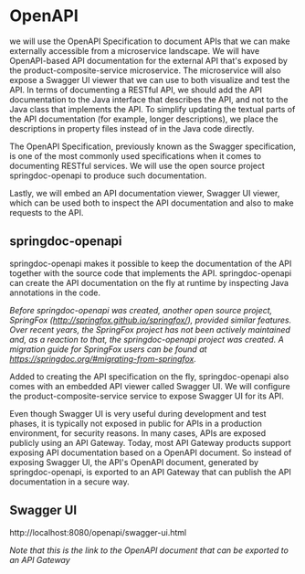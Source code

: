 # OpenAPI

we will use the OpenAPI Specification to document APIs that we can make 
externally accessible from a microservice landscape.
We will have OpenAPI-based API documentation for the external API that's 
exposed by the product-composite-service microservice. The microservice 
will also expose a Swagger UI viewer that we can use to both visualize 
and test the API. In terms of documenting a RESTful API, we should add 
the API documentation to the Java interface that describes the API, and 
not to the Java class that implements the API. To simplify updating the 
textual parts of the API documentation (for example, longer descriptions), 
we place the descriptions in property files instead of in the Java code directly.

The OpenAPI 
Specification, previously known as the Swagger specification, is one of 
the most commonly used specifications when it comes to documenting 
RESTful services. We will use the open source project springdoc-openapi 
to produce such 
documentation. 

Lastly, we will embed an API documentation viewer, Swagger UI viewer, 
which can be used both to inspect the API documentation and also to 
make requests to the API.

## springdoc-openapi

springdoc-openapi makes it possible to keep the documentation of the API together with the 
source code that implements the API. springdoc-openapi can create the API documentation on 
the fly at runtime by inspecting Java annotations in the code. 

*Before springdoc-openapi was created, another open source project, 
SpringFox (http://springfox.github.io/springfox/), provided similar features. 
Over recent years, the SpringFox project has not been actively maintained and, as a reaction 
to that, the springdoc-openapi project was created. A migration guide for SpringFox users 
can be found at https://springdoc.org/#migrating-from-springfox.*

Added to creating the API specification on the fly, springdoc-openapi also comes with an embedded API viewer called Swagger UI. We will configure the product-composite-service service to expose Swagger UI for its API.

Even though Swagger UI is very useful during development and test phases, it is typically not 
exposed in public for APIs in a production environment, for security reasons. In many cases, APIs 
are exposed publicly using an API Gateway. Today, most API Gateway products support exposing API 
documentation based on a OpenAPI document. So instead of exposing Swagger UI, the API's OpenAPI 
document, generated by springdoc-openapi, is exported to an API Gateway that can publish the API 
documentation in a secure way.

## Swagger UI

http://localhost:8080/openapi/swagger-ui.html

*Note that this is the link to the OpenAPI document that can be exported to an API Gateway*